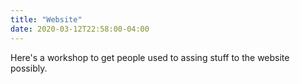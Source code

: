 ```yaml
---
title: "Website"
date: 2020-03-12T22:58:00-04:00
---
```


Here's a workshop to get people used to assing stuff to the website possibly.

